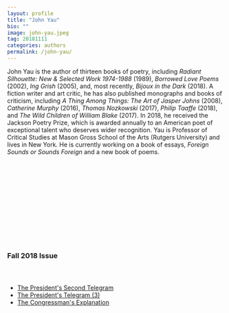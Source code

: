 ```yaml
---
layout: profile
title: "John Yau"
bio: ""
image: john-yau.jpeg
tag: 20181111
categories: authors
permalink: /john-yau/
---
```


John Yau is the author of thirteen books of poetry, including _Radiant Silhouette: New & Selected Work 1974-1988_ (1989), _Borrowed Love Poems_ (2002), _Ing Grish_ (2005), and, most recently, _Bijoux in the Dark_ (2018). A fiction writer and art critic, he has also published monographs and books of criticism, including _A Thing Among Things: The Art of Jasper Johns_ (2008), _Catherine Murphy_ (2016), _Thomas Nozkowski_ (2017), _Philip Taaffe_ (2018), and _The Wild Children of William Blake_ (2017). In 2018, he received the Jackson Poetry Prize, which is awarded annually to an American poet of exceptional talent who deserves wider recognition. Yau is Professor of Critical Studies at Mason Gross School of the Arts (Rutgers University) and lives in New York. He is currently working on a book of essays, _Foreign Sounds or Sounds Foreign_ and a new book of poems.




<h3 style="padding: 5vh 0 1vh 0;">Fall 2018 Issue</h3>



<ul class="collection-list">
  <li><a href="{{site.baseurl}}/The-Presidents-Second-Telegram/">The President's Second Telegram</a></li>
  <li><a href="{{site.baseurl}}/The-Presidents-Telegram-3/">The President's Telegram (3)</a></li>
  <li><a href="{{site.baseurl}}/The-Congressmans-Explanation/">The Congressman's Explanation</a></li>
</ul>
